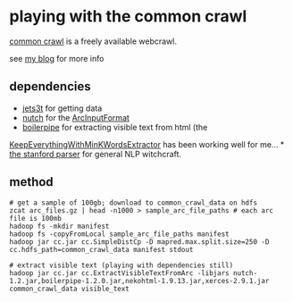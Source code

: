 # playing with the common crawl

<a href="http://www.commoncrawl.org">common crawl</a> is a freely available webcrawl.

see <a href="http://matpalm.com/blog">my blog</a> for more info

## dependencies

* <a href="http://jets3t.s3.amazonaws.com/index.html">jets3t</a> for getting data
* <a href="http://nutch.apache.org/">nutch</a> for the <a href="http://nutch.apache.org/apidocs-1.2/org/apache/nutch/tools/arc/ArcInputFormat.html">ArcInputFormat</a>
* <a href="http://code.google.com/p/boilerpipe/">boilerpipe</a> for extracting visible text from html (the 
<a href="http://boilerpipe.googlecode.com/svn/trunk/boilerpipe-core/javadoc/1.0/de/l3s/boilerpipe/extractors/KeepEverythingWithMinKWordsExtractor.html">
KeepEverythingWithMinKWordsExtractor</a> has been working well for me...
* <a href="http://nlp.stanford.edu/software/lex-parser.shtml">the stanford parser</a> for general NLP witchcraft.

## method

    # get a sample of 100gb; download to common_crawl_data on hdfs
    zcat arc_files.gz | head -n1000 > sample_arc_file_paths # each arc file is 100mb
    hadoop fs -mkdir manifest
    hadoop fs -copyFromLocal sample_arc_file_paths manifest
    hadoop jar cc.jar cc.SimpleDistCp -D mapred.max.split.size=250 -D cc.hdfs_path=common_crawl_data manifest stdout

    # extract visible text (playing with dependencies still)
    hadoop jar cc.jar cc.ExtractVisibleTextFromArc -libjars nutch-1.2.jar,boilerpipe-1.2.0.jar,nekohtml-1.9.13.jar,xerces-2.9.1.jar common_crawl_data visible_text

 
 


